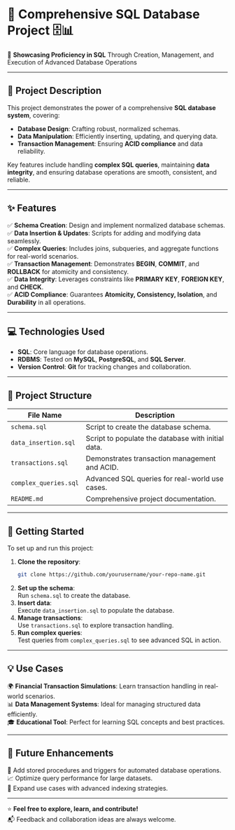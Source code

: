 # 🚀 **Comprehensive SQL Database Project** 🗄️📊  
🎯 **Showcasing Proficiency in SQL** Through Creation, Management, and Execution of Advanced Database Operations  

---

## **🌟 Project Description**  
This project demonstrates the power of a comprehensive **SQL database system**, covering:  
- **Database Design**: Crafting robust, normalized schemas.  
- **Data Manipulation**: Efficiently inserting, updating, and querying data.  
- **Transaction Management**: Ensuring **ACID compliance** and data reliability.  

Key features include handling **complex SQL queries**, maintaining **data integrity**, and ensuring database operations are smooth, consistent, and reliable.  

---

## **✨ Features**  
✅ **Schema Creation**: Design and implement normalized database schemas.  
✅ **Data Insertion & Updates**: Scripts for adding and modifying data seamlessly.  
✅ **Complex Queries**: Includes joins, subqueries, and aggregate functions for real-world scenarios.  
✅ **Transaction Management**: Demonstrates **BEGIN**, **COMMIT**, and **ROLLBACK** for atomicity and consistency.  
✅ **Data Integrity**: Leverages constraints like **PRIMARY KEY**, **FOREIGN KEY**, and **CHECK**.  
✅ **ACID Compliance**: Guarantees **Atomicity, Consistency, Isolation**, and **Durability** in all operations.  

---

## **💻 Technologies Used**  
- **SQL**: Core language for database operations.  
- **RDBMS**: Tested on **MySQL**, **PostgreSQL**, and **SQL Server**.  
- **Version Control**: **Git** for tracking changes and collaboration.  

---

## **📂 Project Structure**  
| File Name              | Description                                         |  
|------------------------|-----------------------------------------------------|  
| `schema.sql`           | Script to create the database schema.              |  
| `data_insertion.sql`   | Script to populate the database with initial data. |  
| `transactions.sql`     | Demonstrates transaction management and ACID.      |  
| `complex_queries.sql`  | Advanced SQL queries for real-world use cases.     |  
| `README.md`            | Comprehensive project documentation.               |  

---

## **🚀 Getting Started**  
To set up and run this project:  
1. **Clone the repository**:  
   ```bash  
   git clone https://github.com/yourusername/your-repo-name.git  
   ```  
2. **Set up the schema**:  
   Run `schema.sql` to create the database.  
3. **Insert data**:  
   Execute `data_insertion.sql` to populate the database.  
4. **Manage transactions**:  
   Use `transactions.sql` to explore transaction handling.  
5. **Run complex queries**:  
   Test queries from `complex_queries.sql` to see advanced SQL in action.  

---

## **💡 Use Cases**  
🌍 **Financial Transaction Simulations**: Learn transaction handling in real-world scenarios.  
📊 **Data Management Systems**: Ideal for managing structured data efficiently.  
🎓 **Educational Tool**: Perfect for learning SQL concepts and best practices.  

---

## **🔮 Future Enhancements**  
🚀 Add stored procedures and triggers for automated database operations.  
📈 Optimize query performance for large datasets.  
🔧 Expand use cases with advanced indexing strategies.  

---

⭐ **Feel free to explore, learn, and contribute!**  
📬 Feedback and collaboration ideas are always welcome.  
